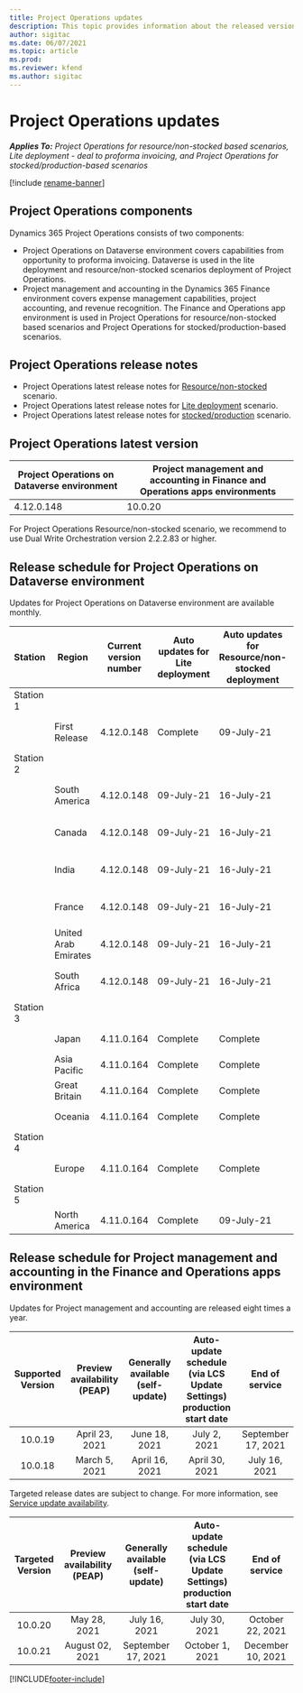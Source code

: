 ```yaml
---
title: Project Operations updates
description: This topic provides information about the released versions of Dynamics 365 Project Operations.
author: sigitac
ms.date: 06/07/2021
ms.topic: article
ms.prod:
ms.reviewer: kfend 
ms.author: sigitac
---
```


# Project Operations updates

_**Applies To:** Project Operations for resource/non-stocked based scenarios, Lite deployment - deal to proforma invoicing, and Project Operations for stocked/production-based scenarios_

[!include [rename-banner](~/includes/cc-data-platform-banner.md)]

## Project Operations components

Dynamics 365 Project Operations consists of two components:

- Project Operations on Dataverse environment covers capabilities from opportunity to proforma invoicing. Dataverse is used in the lite deployment and resource/non-stocked scenarios deployment of Project Operations.
- Project management and accounting in the Dynamics 365 Finance environment covers expense management capabilities, project accounting, and revenue recognition. The Finance and Operations app environment is used in Project Operations for resource/non-stocked based scenarios and Project Operations for stocked/production-based scenarios.

## Project Operations release notes
- Project Operations latest release notes for [Resource/non-stocked](whats-new-july-2021-resource-based.md) scenario.
- Project Operations latest release notes for [Lite deployment](../pro/whats-new/whats-new-june-2021-lite.md) scenario.
- Project Operations latest release notes for [stocked/production](../prod-pma/whats-new/whats-new-jul-2021-stocked.md) scenario.

## Project Operations latest version

| Project Operations on Dataverse environment | Project management and accounting in Finance and Operations apps environments | 
| --- | --- |
| 4.12.0.148 | 10.0.20 |

For Project Operations Resource/non-stocked scenario, we recommend to use Dual Write Orchestration version 2.2.2.83 or higher.

## Release schedule for Project Operations on Dataverse environment

Updates for Project Operations on Dataverse environment are available monthly. 

| Station | Region | Current version number | Auto updates for Lite deployment | Auto updates for Resource/non-stocked deployment | Next version number | Next version generally available |
|-----------|-----------------------|-----------------|--------------|---------------------|---------------------|---------------------|
| Station 1 |   &nbsp;              |    &nbsp;       | &nbsp;       |      &nbsp;         |      &nbsp;         |      &nbsp;         |
|   &nbsp;  | First Release         |  4.12.0.148     | Complete     | 09-July-21          | TBD                 | 06-August-21        |
| Station 2 |   &nbsp;              |    &nbsp;       | &nbsp;       |      &nbsp;         |      &nbsp;         |      &nbsp;         |
|   &nbsp;  | South America         |  4.12.0.148     | 09-July-21   | 16-July-21          | TBD                 | 06-August-21        |
|    &nbsp; | Canada                |  4.12.0.148     | 09-July-21   | 16-July-21          | TBD                 | 06-August-21        |
|   &nbsp;  | India                 |  4.12.0.148     | 09-July-21   | 16-July-21          | TBD                 | 06-August-21        |
|   &nbsp;  | France                |  4.12.0.148     | 09-July-21   | 16-July-21          | TBD                 | 06-August-21        |
|   &nbsp;  | United Arab Emirates  |  4.12.0.148     | 09-July-21   | 16-July-21          | TBD                 | 06-August-21        |
|   &nbsp;  | South Africa          |  4.12.0.148     | 09-July-21   | 16-July-21          | TBD                 | 06-August-21        |
| Station 3 |      &nbsp;           |     &nbsp;      |     &nbsp;   |      &nbsp;         |      &nbsp;         |      &nbsp;         |
|   &nbsp;  | Japan                 |  4.11.0.164     | Complete     | Complete            | 4.12.0.148          | 09-July-21          |
|   &nbsp;  | Asia Pacific          |  4.11.0.164     | Complete     | Complete            | 4.12.0.148          | 09-July-21          |
|   &nbsp;  | Great Britain         |  4.11.0.164     | Complete     | Complete            | 4.12.0.148          | 09-July-21          |
|   &nbsp;  | Oceania               |  4.11.0.164     | Complete     | Complete            | 4.12.0.148          | 09-July-21          |
| Station 4 |     &nbsp;            |     &nbsp;      |     &nbsp;   |      &nbsp;         |      &nbsp;         |      &nbsp;         |
|   &nbsp;  | Europe                |  4.11.0.164     | Complete     | Complete            | 4.12.0.148          | 16-July-21          |
| Station 5 |     &nbsp;            |     &nbsp;      |     &nbsp;   |      &nbsp;         |      &nbsp;         |      &nbsp;         |
|   &nbsp;  | North America         |  4.11.0.164     | Complete     | 09-July-21          | 4.12.0.148          | 23-July-21          |



## Release schedule for Project management and accounting in the Finance and Operations apps environment

Updates for Project management and accounting are released eight times a year.

|          Supported Version          | Preview availability (PEAP) | Generally available (self-update) | Auto-update schedule (via LCS Update Settings) production start date |   End of service   |
|:-------------------------:|:---------------------------:|:---------------------------------:|:--------------------------------------------------------------------:|:------------------:|
|          10.0.19          |        April 23, 2021       |            June 18, 2021           |                             July 2, 2021                             | September 17, 2021 |
|          10.0.18          |        March 5, 2021        |           April 16, 2021          |                            April 30, 2021                            |    July 16, 2021   |


Targeted release dates are subject to change. For more information, see [Service update availability](/dynamics365/fin-ops-core/fin-ops/get-started/public-preview-releases?toc=%2fdynamics365%2ffinance%2ftoc.json).

|          Targeted Version          | Preview availability (PEAP) | Generally available (self-update) | Auto-update schedule (via LCS Update Settings) production start date |   End of service   |
|:-------------------------:|:---------------------------:|:---------------------------------:|:--------------------------------------------------------------------:|:------------------:|
|          10.0.20          |         May 28, 2021        |           July 16, 2021           |                             July 30, 2021                             |  October 22, 2021  |
|          10.0.21          |         August 02, 2021     |           September 17, 2021      |                             October 1, 2021                           |  December 10, 2021  |


[!INCLUDE[footer-include](../includes/footer-banner.md)]
